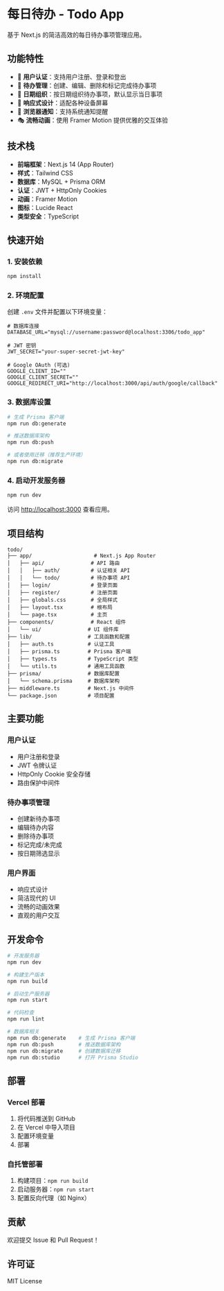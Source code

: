 # 每日待办 - Todo App

基于 Next.js 的简洁高效的每日待办事项管理应用。

## 功能特性

- 🔐 **用户认证**：支持用户注册、登录和登出
- 📝 **待办管理**：创建、编辑、删除和标记完成待办事项
- 📅 **日期组织**：按日期组织待办事项，默认显示当日事项
- 🎨 **响应式设计**：适配各种设备屏幕
- 🔔 **浏览器通知**：支持系统通知提醒
- 🎭 **流畅动画**：使用 Framer Motion 提供优雅的交互体验

## 技术栈

- **前端框架**：Next.js 14 (App Router)
- **样式**：Tailwind CSS
- **数据库**：MySQL + Prisma ORM
- **认证**：JWT + HttpOnly Cookies
- **动画**：Framer Motion
- **图标**：Lucide React
- **类型安全**：TypeScript

## 快速开始

### 1. 安装依赖

```bash
npm install
```

### 2. 环境配置

创建 `.env` 文件并配置以下环境变量：

```env
# 数据库连接
DATABASE_URL="mysql://username:password@localhost:3306/todo_app"

# JWT 密钥
JWT_SECRET="your-super-secret-jwt-key"

# Google OAuth (可选)
GOOGLE_CLIENT_ID=""
GOOGLE_CLIENT_SECRET=""
GOOGLE_REDIRECT_URI="http://localhost:3000/api/auth/google/callback"
```

### 3. 数据库设置

```bash
# 生成 Prisma 客户端
npm run db:generate

# 推送数据库架构
npm run db:push

# 或者使用迁移（推荐生产环境）
npm run db:migrate
```

### 4. 启动开发服务器

```bash
npm run dev
```

访问 [http://localhost:3000](http://localhost:3000) 查看应用。

## 项目结构

```
todo/
├── app/                    # Next.js App Router
│   ├── api/               # API 路由
│   │   ├── auth/          # 认证相关 API
│   │   └── todo/          # 待办事项 API
│   ├── login/             # 登录页面
│   ├── register/          # 注册页面
│   ├── globals.css        # 全局样式
│   ├── layout.tsx         # 根布局
│   └── page.tsx           # 主页
├── components/            # React 组件
│   └── ui/               # UI 组件库
├── lib/                  # 工具函数和配置
│   ├── auth.ts           # 认证工具
│   ├── prisma.ts         # Prisma 客户端
│   ├── types.ts          # TypeScript 类型
│   └── utils.ts          # 通用工具函数
├── prisma/               # 数据库配置
│   └── schema.prisma     # 数据库架构
├── middleware.ts         # Next.js 中间件
└── package.json          # 项目配置
```

## 主要功能

### 用户认证
- 用户注册和登录
- JWT 令牌认证
- HttpOnly Cookie 安全存储
- 路由保护中间件

### 待办事项管理
- 创建新待办事项
- 编辑待办内容
- 删除待办事项
- 标记完成/未完成
- 按日期筛选显示

### 用户界面
- 响应式设计
- 简洁现代的 UI
- 流畅的动画效果
- 直观的用户交互

## 开发命令

```bash
# 开发服务器
npm run dev

# 构建生产版本
npm run build

# 启动生产服务器
npm run start

# 代码检查
npm run lint

# 数据库相关
npm run db:generate    # 生成 Prisma 客户端
npm run db:push        # 推送数据库架构
npm run db:migrate     # 创建数据库迁移
npm run db:studio      # 打开 Prisma Studio
```

## 部署

### Vercel 部署

1. 将代码推送到 GitHub
2. 在 Vercel 中导入项目
3. 配置环境变量
4. 部署

### 自托管部署

1. 构建项目：`npm run build`
2. 启动服务器：`npm run start`
3. 配置反向代理（如 Nginx）

## 贡献

欢迎提交 Issue 和 Pull Request！

## 许可证

MIT License